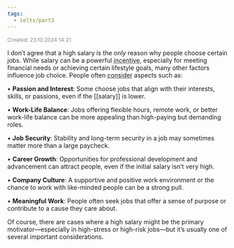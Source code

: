 ```yaml
---
tags:
  - ielts/part3
---
```

<span style="font-size:12px; color:#888888;">Created: 23.10.2024 14:21</span>

I don’t agree that a high salary is the _only_ reason why people choose certain jobs. While salary can be a powerful <abbr title="стимул">incentive</abbr>, especially for meeting financial needs or achieving certain lifestyle goals, many other factors influence job choice. People often <abbr title="рассматривают">consider</abbr> aspects such as:

• **Passion and Interest**: Some choose jobs that align with their interests, skills, or passions, even if the [[salary]] is lower.

• **Work-Life Balance**: Jobs offering flexible hours, remote work, or better work-life balance can be more appealing than high-paying but demanding roles.

• **Job Security**: Stability and long-term security in a job may sometimes matter more than a large paycheck.

• **Career Growth**: Opportunities for professional development and advancement can attract people, even if the initial salary isn’t very high.

• **Company Culture**: A supportive and positive work environment or the chance to work with like-minded people can be a strong pull.

• **Meaningful Work**: People often seek jobs that offer a sense of purpose or contribute to a cause they care about.


Of course, there are cases where a high salary might be the primary motivator—especially in high-stress or high-risk jobs—but it’s usually one of several important considerations.
